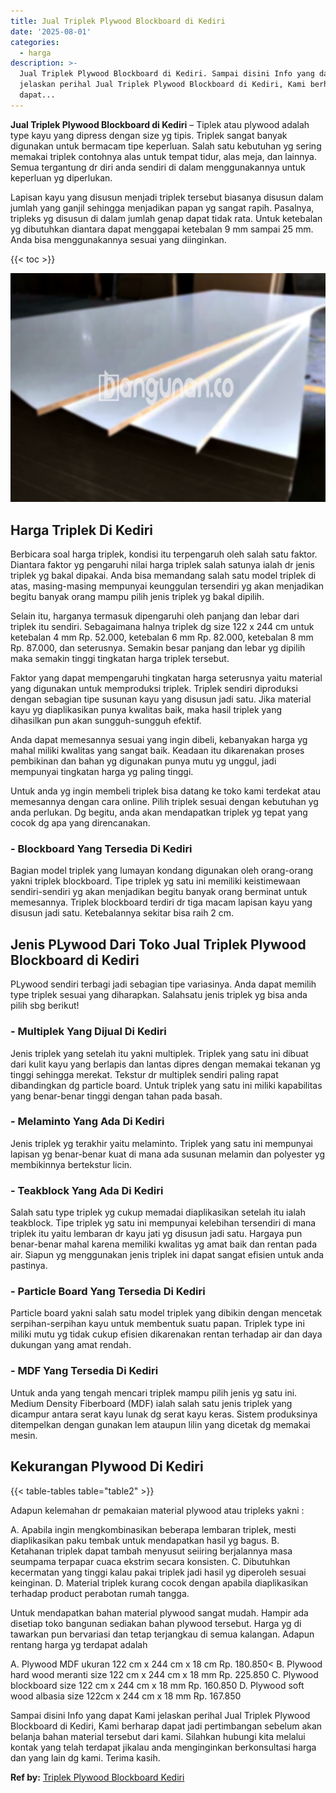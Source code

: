 ```yaml
---
title: Jual Triplek Plywood Blockboard di Kediri
date: '2025-08-01'
categories:
  - harga
description: >-
  Jual Triplek Plywood Blockboard di Kediri. Sampai disini Info yang dapat Kami
  jelaskan perihal Jual Triplek Plywood Blockboard di Kediri, Kami berharap
  dapat...
---
```


**Jual Triplek Plywood Blockboard di Kediri** – Tiplek atau plywood adalah type kayu yang dipress dengan size yg tipis. Triplek sangat banyak digunakan untuk bermacam tipe keperluan. Salah satu kebutuhan yg sering memakai triplek contohnya alas untuk tempat tidur, alas meja, dan lainnya. Semua tergantung dr diri anda sendiri di dalam menggunakannya untuk keperluan yg diperlukan.

Lapisan kayu yang disusun menjadi triplek tersebut biasanya disusun dalam jumlah yang ganjil sehingga menjadikan papan yg sangat rapih. Pasalnya, tripleks yg disusun di dalam jumlah genap dapat tidak rata. Untuk ketebalan yg dibutuhkan diantara dapat menggapai ketebalan 9 mm sampai 25 mm. Anda bisa menggunakannya sesuai yang diinginkan.

{{< toc >}}

![Jual Triplek Plywood Blockboard di Kediri](/images/jual-triplek-murah-19.png)

## Harga Triplek Di Kediri

Berbicara soal harga triplek, kondisi itu terpengaruh oleh salah satu faktor. Diantara faktor yg pengaruhi nilai harga triplek salah satunya ialah dr jenis triplek yg bakal dipakai. Anda bisa memandang salah satu model triplek di atas, masing-masing mempunyai keunggulan tersendiri yg akan menjadikan begitu banyak orang mampu pilih jenis triplek yg bakal dipilih.

Selain itu, harganya termasuk dipengaruhi oleh panjang dan lebar dari triplek itu sendiri. Sebagaimana halnya triplek dg size 122 x 244 cm untuk ketebalan 4 mm Rp. 52.000, ketebalan 6 mm Rp. 82.000, ketebalan 8 mm Rp. 87.000, dan seterusnya. Semakin besar panjang dan lebar yg dipilih maka semakin tinggi tingkatan harga triplek tersebut.

Faktor yang dapat mempengaruhi tingkatan harga seterusnya yaitu material yang digunakan untuk memproduksi triplek. Triplek sendiri diproduksi dengan sebagian tipe susunan kayu yang disusun jadi satu. Jika material kayu yg diaplikasikan punya kwalitas baik, maka hasil triplek yang dihasilkan pun akan sungguh-sungguh efektif.

Anda dapat memesannya sesuai yang ingin dibeli, kebanyakan harga yg mahal miliki kwalitas yang sangat baik. Keadaan itu dikarenakan proses pembikinan dan bahan yg digunakan punya mutu yg unggul, jadi mempunyai tingkatan harga yg paling tinggi.

Untuk anda yg ingin membeli triplek bisa datang ke toko kami terdekat atau memesannya dengan cara online. Pilih triplek sesuai dengan kebutuhan yg anda perlukan. Dg begitu, anda akan mendapatkan triplek yg tepat yang cocok dg apa yang direncanakan.

### \- Blockboard Yang Tersedia Di Kediri

Bagian model triplek yang lumayan kondang digunakan oleh orang-orang yakni triplek blockboard. Tipe triplek yg satu ini memiliki keistimewaan sendiri-sendiri yg akan menjadikan begitu banyak orang berminat untuk memesannya. Triplek blockboard terdiri dr tiga macam lapisan kayu yang disusun jadi satu. Ketebalannya sekitar bisa raih 2 cm.

## Jenis PLywood Dari Toko Jual Triplek Plywood Blockboard di Kediri

PLywood sendiri terbagi jadi sebagian tipe variasinya. Anda dapat memilih type triplek sesuai yang diharapkan. Salahsatu jenis triplek yg bisa anda pilih sbg berikut!

### \- Multiplek Yang Dijual Di Kediri

Jenis triplek yang setelah itu yakni multiplek. Triplek yang satu ini dibuat dari kulit kayu yang berlapis dan lantas dipres dengan memakai tekanan yg tinggi sehingga merekat. Tekstur dr multiplek sendiri paling rapat dibandingkan dg particle board. Untuk triplek yang satu ini miliki kapabilitas yang benar-benar tinggi dengan tahan pada basah.

### \- Melaminto Yang Ada Di Kediri

Jenis triplek yg terakhir yaitu melaminto. Triplek yang satu ini mempunyai lapisan yg benar-benar kuat di mana ada susunan melamin dan polyester yg membikinnya bertekstur licin.

### \- Teakblock Yang Ada Di Kediri

Salah satu type triplek yg cukup memadai diaplikasikan setelah itu ialah teakblock. Tipe triplek yg satu ini mempunyai kelebihan tersendiri di mana triplek itu yaitu lembaran dr kayu jati yg disusun jadi satu. Hargaya pun benar-benar mahal karena memiliki kwalitas yg amat baik dan rentan pada air. Siapun yg menggunakan jenis triplek ini dapat sangat efisien untuk anda pastinya.

### \- Particle Board Yang Tersedia Di Kediri

Particle board yakni salah satu model triplek yang dibikin dengan mencetak serpihan-serpihan kayu untuk membentuk suatu papan. Triplek type ini miliki mutu yg tidak cukup efisien dikarenakan rentan terhadap air dan daya dukungan yang amat rendah.

### \- MDF Yang Tersedia Di Kediri

Untuk anda yang tengah mencari triplek mampu pilih jenis yg satu ini. Medium Density Fiberboard (MDF) ialah salah satu jenis triplek yang dicampur antara serat kayu lunak dg serat kayu keras. Sistem produksinya ditempelkan dengan gunakan lem ataupun lilin yang dicetak dg memakai mesin.

## Kekurangan Plywood Di Kediri

{{< table-tables table="table2" >}}

Adapun kelemahan dr pemakaian material plywood atau tripleks yakni :

A. Apabila ingin mengkombinasikan beberapa lembaran triplek, mesti diaplikasikan paku tembak untuk mendapatkan hasil yg bagus. B. Ketahanan triplek dapat tambah menyusut seiiring berjalannya masa seumpama terpapar cuaca ekstrim secara konsisten. C. Dibutuhkan kecermatan yang tinggi kalau pakai triplek jadi hasil yg diperoleh sesuai keinginan. D. Material triplek kurang cocok dengan apabila diaplikasikan terhadap product perabotan rumah tangga.

Untuk mendapatkan bahan material plywood sangat mudah. Hampir ada disetiap toko bangunan sediakan bahan plywood tersebut. Harga yg di tawarkan pun bervariasi dan tetap terjangkau di semua kalangan. Adapun rentang harga yg terdapat adalah

A. Plywood MDF ukuran 122 cm x 244 cm x 18 cm Rp. 180.850< B. Plywood hard wood meranti size 122 cm x 244 cm x 18 mm Rp. 225.850 C. Plywood blockboard size 122 cm x 244 cm x 18 mm Rp. 160.850 D. Plywood soft wood albasia size 122cm x 244 cm x 18 mm Rp. 167.850

Sampai disini Info yang dapat Kami jelaskan perihal Jual Triplek Plywood Blockboard di Kediri, Kami berharap dapat jadi pertimbangan sebelum akan belanja bahan material tersebut dari kami. Silahkan hubungi kita melalui kontak yang telah terdapat jikalau anda menginginkan berkonsultasi harga dan yang lain dg kami. Terima kasih.

**Ref by:** [Triplek Plywood Blockboard Kediri](https://id.wikipedia.org/wiki/Triplek)
